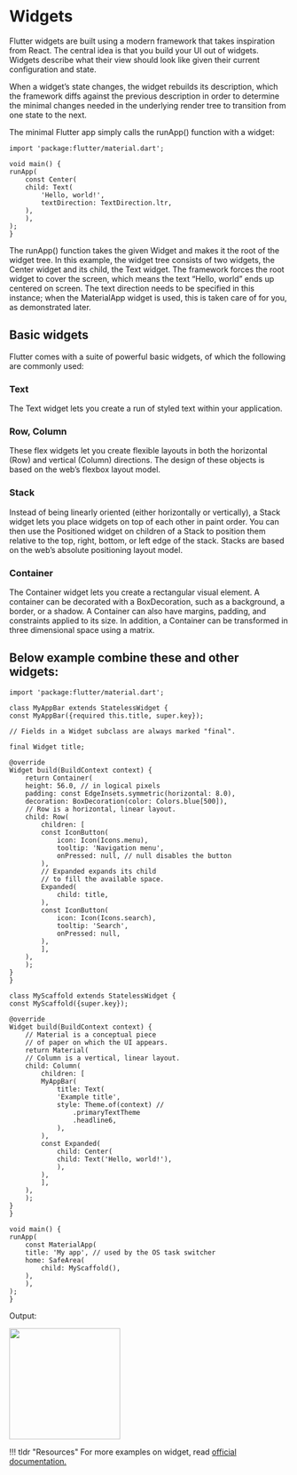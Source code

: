 # Widgets


Flutter widgets are built using a modern framework that takes inspiration from React. The central idea is that you build your UI out of widgets. Widgets describe what their view should look like given their current configuration and state.


When a widget’s state changes, the widget rebuilds its description, which the framework diffs against the previous description in order to determine the minimal changes needed in the underlying render tree to transition from one state to the next.


The minimal Flutter app simply calls the runApp() function with a widget:

    import 'package:flutter/material.dart';

    void main() {
    runApp(
        const Center(
        child: Text(
            'Hello, world!',
            textDirection: TextDirection.ltr,
        ),
        ),
    );
    }

The runApp() function takes the given Widget and makes it the root of the widget tree. In this example, the widget tree consists of two widgets, the Center widget and its child, the Text widget. The framework forces the root widget to cover the screen, which means the text “Hello, world” ends up centered on screen. The text direction needs to be specified in this instance; when the MaterialApp widget is used, this is taken care of for you, as demonstrated later.


## Basic widgets
Flutter comes with a suite of powerful basic widgets, of which the following are commonly used:

### Text
The Text widget lets you create a run of styled text within your application.
### Row, Column
These flex widgets let you create flexible layouts in both the horizontal (Row) and vertical (Column) directions. The design of these objects is based on the web’s flexbox layout model.
### Stack
Instead of being linearly oriented (either horizontally or vertically), a Stack widget lets you place widgets on top of each other in paint order. You can then use the Positioned widget on children of a Stack to position them relative to the top, right, bottom, or left edge of the stack. Stacks are based on the web’s absolute positioning layout model.
### Container
The Container widget lets you create a rectangular visual element. A container can be decorated with a BoxDecoration, such as a background, a border, or a shadow. A Container can also have margins, padding, and constraints applied to its size. In addition, a Container can be transformed in three dimensional space using a matrix.

## Below example combine these and other widgets:
    import 'package:flutter/material.dart';

    class MyAppBar extends StatelessWidget {
    const MyAppBar({required this.title, super.key});

    // Fields in a Widget subclass are always marked "final".

    final Widget title;

    @override
    Widget build(BuildContext context) {
        return Container(
        height: 56.0, // in logical pixels
        padding: const EdgeInsets.symmetric(horizontal: 8.0),
        decoration: BoxDecoration(color: Colors.blue[500]),
        // Row is a horizontal, linear layout.
        child: Row(
            children: [
            const IconButton(
                icon: Icon(Icons.menu),
                tooltip: 'Navigation menu',
                onPressed: null, // null disables the button
            ),
            // Expanded expands its child
            // to fill the available space.
            Expanded(
                child: title,
            ),
            const IconButton(
                icon: Icon(Icons.search),
                tooltip: 'Search',
                onPressed: null,
            ),
            ],
        ),
        );
    }
    }

    class MyScaffold extends StatelessWidget {
    const MyScaffold({super.key});

    @override
    Widget build(BuildContext context) {
        // Material is a conceptual piece
        // of paper on which the UI appears.
        return Material(
        // Column is a vertical, linear layout.
        child: Column(
            children: [
            MyAppBar(
                title: Text(
                'Example title',
                style: Theme.of(context) //
                    .primaryTextTheme
                    .headline6,
                ),
            ),
            const Expanded(
                child: Center(
                child: Text('Hello, world!'),
                ),
            ),
            ],
        ),
        );
    }
    }

    void main() {
    runApp(
        const MaterialApp(
        title: 'My app', // used by the OS task switcher
        home: SafeArea(
            child: MyScaffold(),
        ),
        ),
    );
    }

Output:

<image src="/assets/flutter-widget-output.png" width=200px/>


!!! tldr "Resources"
    For more examples on widget, read <a href="https://docs.flutter.dev/development/ui/widgets-intro">official documentation.</a>